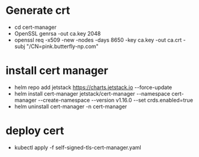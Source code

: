 # Generate crt
- cd cert-manager
- OpenSSL genrsa -out ca.key 2048
- openssl req -x509 -new -nodes  -days 8650 -key ca.key -out ca.crt -subj "/CN=pink.butterfly-np.com"

# install cert manager
- helm repo add jetstack https://charts.jetstack.io --force-update
- helm install cert-manager jetstack/cert-manager --namespace cert-manager --create-namespace --version v1.16.0 --set crds.enabled=true
- helm uninstall cert-manager -n cert-manager

[//]: # (- kubectl apply -f https://github.com/jetstack/cert-manager/releases/download/v1.16.0/cert-manager.yaml)

[//]: # (- kubectl delete -f https://github.com/jetstack/cert-manager/releases/download/v1.16.0/cert-manager.yaml)

# deploy cert
- kubectl apply -f self-signed-tls-cert-manager.yaml 
